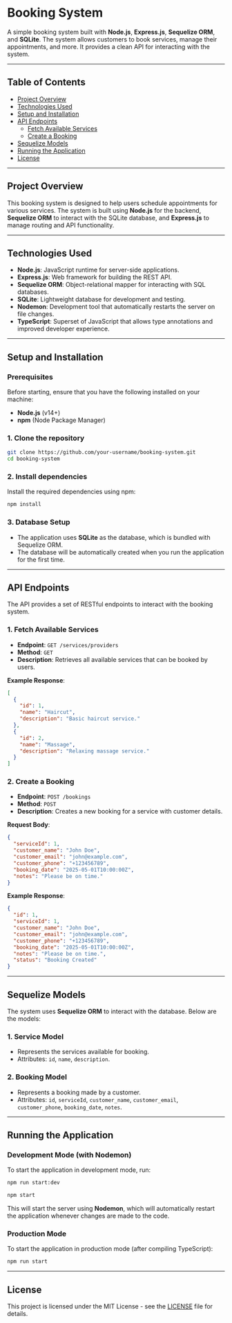 
# Booking System

A simple booking system built with **Node.js**, **Express.js**, **Sequelize ORM**, and **SQLite**. The system allows customers to book services, manage their appointments, and more. It provides a clean API for interacting with the system.

---

## Table of Contents

- [Project Overview](#project-overview)
- [Technologies Used](#technologies-used)
- [Setup and Installation](#setup-and-installation)
- [API Endpoints](#api-endpoints)
  - [Fetch Available Services](#fetch-available-services)
  - [Create a Booking](#create-a-booking)
- [Sequelize Models](#sequelize-models)
- [Running the Application](#running-the-application)
- [License](#license)

---

## Project Overview

This booking system is designed to help users schedule appointments for various services. The system is built using **Node.js** for the backend, **Sequelize ORM** to interact with the SQLite database, and **Express.js** to manage routing and API functionality.

---

## Technologies Used

- **Node.js**: JavaScript runtime for server-side applications.
- **Express.js**: Web framework for building the REST API.
- **Sequelize ORM**: Object-relational mapper for interacting with SQL databases.
- **SQLite**: Lightweight database for development and testing.
- **Nodemon**: Development tool that automatically restarts the server on file changes.
- **TypeScript**: Superset of JavaScript that allows type annotations and improved developer experience.

---

## Setup and Installation

### Prerequisites

Before starting, ensure that you have the following installed on your machine:
- **Node.js** (v14+)
- **npm** (Node Package Manager)

### 1. Clone the repository

```bash
git clone https://github.com/your-username/booking-system.git
cd booking-system
```

### 2. Install dependencies

Install the required dependencies using npm:

```bash
npm install
```

### 3. Database Setup

- The application uses **SQLite** as the database, which is bundled with Sequelize ORM.
- The database will be automatically created when you run the application for the first time.


---

## API Endpoints

The API provides a set of RESTful endpoints to interact with the booking system.

### **1. Fetch Available Services**

- **Endpoint**: `GET /services/providers`
- **Method**: `GET`
- **Description**: Retrieves all available services that can be booked by users.

**Example Response**:
```json
[
  {
    "id": 1,
    "name": "Haircut",
    "description": "Basic haircut service."
  },
  {
    "id": 2,
    "name": "Massage",
    "description": "Relaxing massage service."
  }
]
```

### **2. Create a Booking**

- **Endpoint**: `POST /bookings`
- **Method**: `POST`
- **Description**: Creates a new booking for a service with customer details.

**Request Body**:
```json
{
  "serviceId": 1,
  "customer_name": "John Doe",
  "customer_email": "john@example.com",
  "customer_phone": "+123456789",
  "booking_date": "2025-05-01T10:00:00Z",
  "notes": "Please be on time."
}
```

**Example Response**:
```json
{
  "id": 1,
  "serviceId": 1,
  "customer_name": "John Doe",
  "customer_email": "john@example.com",
  "customer_phone": "+123456789",
  "booking_date": "2025-05-01T10:00:00Z",
  "notes": "Please be on time.",
  "status": "Booking Created"
}
```

---

## Sequelize Models

The system uses **Sequelize ORM** to interact with the database. Below are the models:

### **1. Service Model**

- Represents the services available for booking.
- Attributes: `id`, `name`, `description`.

### **2. Booking Model**

- Represents a booking made by a customer.
- Attributes: `id`, `serviceId`, `customer_name`, `customer_email`, `customer_phone`, `booking_date`, `notes`.

---

## Running the Application

### Development Mode (with Nodemon)

To start the application in development mode, run:

```bash
npm run start:dev
```
```bash
npm start
```

This will start the server using **Nodemon**, which will automatically restart the application whenever changes are made to the code.

### Production Mode

To start the application in production mode (after compiling TypeScript):

```bash
npm run start
```

---

## License

This project is licensed under the MIT License - see the [LICENSE](LICENSE) file for details.
